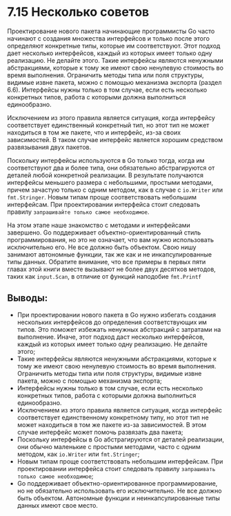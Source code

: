 # 7.15 Несколько советов

Проектирование нового пакета начинающие программисты Go часто начинают с создания множества интерфейсов и только после
этого определяют конкретные типы, которые им соответствуют. Этот подход дает несколько интерфейсов, каждый из которых
имеет только одну реализацию. Не делайте этого. Такие интерфейсы являются ненужными абстракциями, которые к тому же
имеют свою ненулевую стоимость во время выполнения. Ограничить методы типа или поля структуры, видимые извне пакета,
можно с помощью механизма экспорта (раздел 6.6). Интерфейсы нужны только в том случае, если есть несколько конкретных
типов, работа с которыми должна выполниться единообразно.

Исключением из этого правила является ситуация, когда интерфейсу соответствует единственный конкретный тип, но этот тип
не может находиться в том же пакете, что и интерфейс, из-за своих зависимостей. В таком случае интерфейс является
хорошим средством развязывания двух пакетов.

Поскольку интерфейсы используются в Go только тогда, когда им соответствуют два и более типа, они обязательно
абстрагируются от деталей любой конкретной реализации. В результате получаются интерфейсы меньшего размера с небольшими,
простыми методами, причем зачастую только с одним методом, как в случае с `io.Writer` или `fmt.Stringer`. Новым типам
проще соответствовать небольшим интерфейсам. При проектировании интерфейса стоит следовать правилу `запрашивайте только
самое необходимое`.

На этом этапе наше знакомство с методами и интерфейсами завершено. Go поддерживает объектно-ориентированный стиль
программирования, но это не означает, что вам нужно использовать исключительно его. Не все должно быть объектом. Свою
нишу занимают автономные функции, так же как и не инкапсулированные типы данных. Обратите внимание, что все примеры в
первых пяти главах этой книги вместе вызывают не более двух десятков методов, таких как `input.Scan`, в отличие от
функций наподобие `fmt.Printf`

## Выводы:

* При проектировании нового пакета в Go нужно избегать создания нескольких интерфейсов до определения соответствующих им
  типов. Это поможет избежать ненужных абстракций с затратами на выполнение. Иначе, этот подход даст несколько
  интерфейсов, каждый из которых имеет только одну реализацию. Не делайте этого;
* Такие интерфейсы являются ненужными абстракциями, которые к тому же имеют свою ненулевую стоимость во время
  выполнения. Ограничить методы типа или поля структуры, видимые извне пакета, можно с помощью механизма экспорта;
* Интерфейсы нужны только в том случае, если есть несколько конкретных типов, работа с которыми должна выполниться
  единообразно.
* Исключением из этого правила является ситуация, когда интерфейс соответствует единственному конкретному типу, но этот
  тип не может находиться в том же пакете из-за зависимостей. В этом случае интерфейс может помочь развязать два пакета;
* Поскольку интерфейсы в Go абстрагируются от деталей реализации, они обычно маленькие с простыми методами, часто с
  одним методом, как `io.Writer` или `fmt.Stringer`;
* Новым типам проще соответствовать небольшим интерфейсам. При проектировании интерфейса стоит следовать
  правилу `запрашивать только самое необходимое`;
* Go поддерживает объектно-ориентированное программирование, но не обязательно использовать его исключительно. Не все
  должно быть объектом. Автономные функции и неинкапсулированные типы данных имеют свое место.